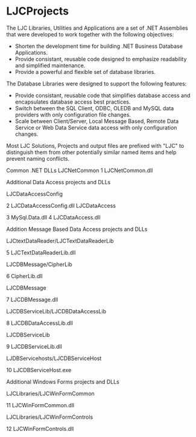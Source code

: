 # LJCProjects
The LJC Libraries, Utilities and Applications are a set of .NET Assemblies that were developed to work together with the following objectives:
  * Shorten the development time for building .NET Business Database Applications.
  * Provide consistant, reusable code designed to emphasize readability and simplified maintenance.
  * Provide a powerful and flexible set of database libraries.

The Database Libraries were designed to support the following features:
  * Provide consistant, reusable code that simplifies database access and encapsulates database access best practices.
  * Switch between the SQL Client, ODBC, OLEDB and MySQL data providers with only configuration file changes.
  * Scale between Client/Server, Local Message Based, Remote Data Service or Web Data Service data access with only configuration changes.

Most LJC Solutions, Projects and output files are prefixed with "LJC" to distinguish them from other potentially similar named items and help prevent naming conflicts.

Common .NET DLLs
LJCNetCommon
  1 LJCNetCommon.dll

Additional Data Access projects and DLLs

LJCDataAccessConfig

  2 LJCDataAccessConfig.dll
LJCDataAccess

  3 MySql.Data.dll
  4 LJCDataAccess.dll

Addition Message Based Data Access projects and DLLs

LJCtextDataReader/LJCTextDataReaderLib

  5 LJCTextDataReaderLib.dll
  
LJCDBMessage/CipherLib

  6 CipherLib.dll
  
LJCDBMessage

  7 LJCDBMessage.dll
  
LJCDBServiceLib/LJCDBDataAccessLib

  8 LJCDBDataAccessLib.dll
  
LJCDBServiceLib

  9 LJCDBServiceLib.dll
  
LJDBServicehosts/LJCDBServiceHost

 10 LJCDBServiceHost.exe

Additional Windows Forms projects and DLLs

LJCLibraries/LJCWinFormCommon

 11 LJCWinFormCommon.dll
 
LJCLibraries/LJCWinFormControls

 12 LJCWinFormControls.dll
 
